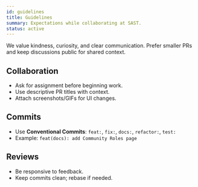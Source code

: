 ```yaml
---
id: guidelines
title: Guidelines
summary: Expectations while collaborating at SAST.
status: active
---
```

We value kindness, curiosity, and clear communication. Prefer smaller PRs and keep discussions public for shared context.

## Collaboration
- Ask for assignment before beginning work.
- Use descriptive PR titles with context.
- Attach screenshots/GIFs for UI changes.

## Commits
- Use **Conventional Commits**: `feat:`, `fix:`, `docs:`, `refactor:`, `test:`
- Example: `feat(docs): add Community Roles page`

## Reviews
- Be responsive to feedback.
- Keep commits clean; rebase if needed.

